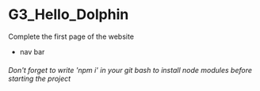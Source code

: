# G3_Hello_Dolphin
Complete the first page of the website 
- nav bar
###### Don't forget to write 'npm i' in your git bash to install node modules before starting the project

